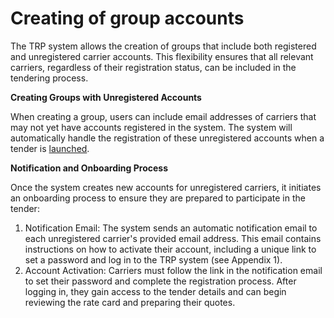 # Creating of group accounts

The TRP system allows the creation of groups that include both registered and unregistered carrier accounts. This flexibility ensures that all relevant carriers, regardless of their registration status, can be included in the tendering process.

**Creating Groups with Unregistered Accounts**

When creating a group, users can include email addresses of carriers that may not yet have accounts registered in the system. The system will automatically handle the registration of these unregistered accounts when a tender is [launched](../../pipeline/draft-tender-creation/step-6-final-check-and-launch.md).

**Notification and Onboarding Process**

Once the system creates new accounts for unregistered carriers, it initiates an onboarding process to ensure they are prepared to participate in the tender:

1. Notification Email: The system sends an automatic notification email to each unregistered carrier's provided email address. This email contains instructions on how to activate their account, including a unique link to set a password and log in to the TRP system (see Appendix 1).
2. Account Activation: Carriers must follow the link in the notification email to set their password and complete the registration process. After logging in, they gain access to the tender details and can begin reviewing the rate card and preparing their quotes.

